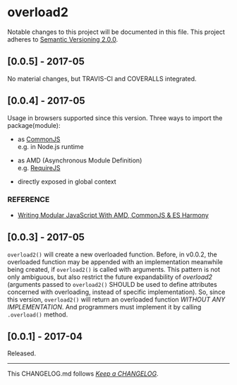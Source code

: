 #   overload2

Notable changes to this project will be documented in this file. This project adheres to [Semantic Versioning 2.0.0](http://semver.org/).

##	[0.0.5] - 2017-05

No material changes, but TRAVIS-CI and COVERALLS integrated.

##	[0.0.4] - 2017-05

Usage in browsers supported since this version. Three ways to import the package(module):

*	as [CommonJS](http://www.commonjs.org)  
	e.g. in Node.js runtime

*	as AMD (Asynchronous Module Definition)  
	e.g. [RequireJS](http://www.requirejs.org)

*	directly exposed in global context  

###	REFERENCE

*	[Writing Modular JavaScript With AMD, CommonJS & ES Harmony](https://addyosmani.com/writing-modular-js/)

##	[0.0.3] - 2017-05

``overload2()`` will create a new overloaded function. Before, in v0.0.2, the overloaded function may be appended with an implementation meanwhile being created, if ``overload2()`` is called with arguments. This pattern is not only ambiguous, but also restrict the future expandability of *overload2* (arguments passed to ``overload2()`` SHOULD be used to define attributes concerned with overloading, instead of specific implementation). So, since this version, ``overload2()`` will return an overloaded function _WITHOUT ANY IMPLEMENTATION_. And programmers must implement it by calling ``.overload()`` method.

##	[0.0.1] - 2017-04

Released.

---
This CHANGELOG.md follows [*Keep a CHANGELOG*](http://keepachangelog.com/).
